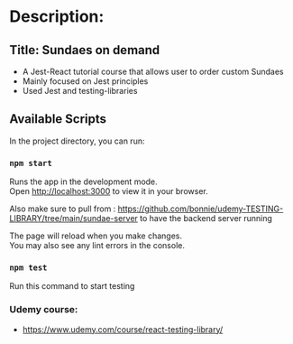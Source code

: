 # Description:
## Title: Sundaes on demand

- A Jest-React tutorial course that allows user to order custom Sundaes
- Mainly focused on Jest principles
- Used Jest and testing-libraries

## Available Scripts

In the project directory, you can run:

### `npm start`

Runs the app in the development mode.\
Open [http://localhost:3000](http://localhost:3000) to view it in your browser.

Also make sure to pull from : https://github.com/bonnie/udemy-TESTING-LIBRARY/tree/main/sundae-server
to have the backend server running

The page will reload when you make changes.\
You may also see any lint errors in the console.

### `npm test`
Run this command to start testing

### Udemy course:
- https://www.udemy.com/course/react-testing-library/

